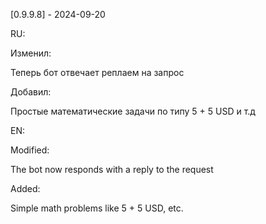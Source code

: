 [0.9.9.8] - 2024-09-20

RU:

Изменил:

Теперь бот отвечает реплаем на запрос

Добавил:

Простые математические задачи по типу 5 + 5 USD и т.д

EN:

Modified:

The bot now responds with a reply to the request

Added:

Simple math problems like 5 + 5 USD, etc.